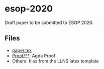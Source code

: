 # esop-2020

Draft paper to be submitted to ESOP 2020.

## Files 
* [paper.tex](./paper.tex)
* [Proof/**](./Proof): Agda Proof
* Others: files from the LLNS latex template
